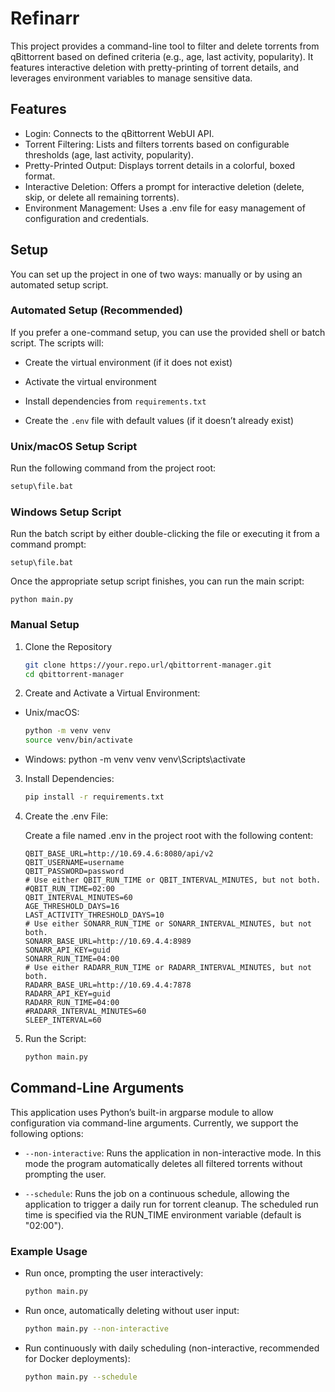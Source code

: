 # Refinarr

This project provides a command-line tool to filter and delete torrents from qBittorrent based on defined criteria (e.g., age, last activity, popularity). It features interactive deletion with pretty-printing of torrent details, and leverages environment variables to manage sensitive data.

## Features

- Login: Connects to the qBittorrent WebUI API.
- Torrent Filtering: Lists and filters torrents based on configurable thresholds (age, last activity, popularity).
- Pretty-Printed Output: Displays torrent details in a colorful, boxed format.
- Interactive Deletion: Offers a prompt for interactive deletion (delete, skip, or delete all remaining torrents).
- Environment Management: Uses a .env file for easy management of configuration and credentials.

## Setup

You can set up the project in one of two ways: manually or by using an automated setup script.

### Automated Setup (Recommended)
If you prefer a one-command setup, you can use the provided shell or batch script. The scripts will:

- Create the virtual environment (if it does not exist)

- Activate the virtual environment

- Install dependencies from ``requirements.txt``

- Create the ``.env`` file with default values (if it doesn’t already exist)

### Unix/macOS Setup Script
Run the following command from the project root:
````bat 
setup\file.bat
````

### Windows Setup Script

Run the batch script by either double-clicking the file or executing it from a command prompt:
````batch
setup\file.bat
````

Once the appropriate setup script finishes, you can run the main script:
````batch
python main.py
````

### Manual Setup
1. Clone the Repository
    ````bash 
    git clone https://your.repo.url/qbittorrent-manager.git
    cd qbittorrent-manager
    ````
2. Create and Activate a Virtual Environment:

- Unix/macOS:
    ````bash 
    python -m venv venv
    source venv/bin/activate
    ````

- Windows:
python -m venv venv
venv\Scripts\activate

3. Install Dependencies:
    ````bash 
    pip install -r requirements.txt
    ````

4. Create the .env File:

    Create a file named .env in the project root with the following content:

    ````dotenv 
    QBIT_BASE_URL=http://10.69.4.6:8080/api/v2
    QBIT_USERNAME=username
    QBIT_PASSWORD=password
   # Use either QBIT_RUN_TIME or QBIT_INTERVAL_MINUTES, but not both.
    #QBIT_RUN_TIME=02:00
    QBIT_INTERVAL_MINUTES=60
    AGE_THRESHOLD_DAYS=16
    LAST_ACTIVITY_THRESHOLD_DAYS=10
   # Use either SONARR_RUN_TIME or SONARR_INTERVAL_MINUTES, but not both.
    SONARR_BASE_URL=http://10.69.4.4:8989
    SONARR_API_KEY=guid
    SONARR_RUN_TIME=04:00
   # Use either RADARR_RUN_TIME or RADARR_INTERVAL_MINUTES, but not both.
    RADARR_BASE_URL=http://10.69.4.4:7878
    RADARR_API_KEY=guid
    RADARR_RUN_TIME=04:00
    #RADARR_INTERVAL_MINUTES=60
    SLEEP_INTERVAL=60
    ````

5. Run the Script:

    ````bash 
    python main.py
    ````


## Command-Line Arguments
This application uses Python’s built-in argparse module to allow configuration via command-line arguments. Currently, we support the following options:

- ``--non-interactive``:
    Runs the application in non-interactive mode. In this mode the program automatically deletes all filtered torrents without prompting the user.

- ``--schedule``:
    Runs the job on a continuous schedule, allowing the application to trigger a daily run for torrent cleanup. The scheduled run time is specified via the RUN_TIME environment variable (default is "02:00").

### Example Usage

- Run once, prompting the user interactively:
    ````bash
    python main.py
    ````

- Run once, automatically deleting without user input:

    ````bash
    python main.py --non-interactive
    ````

- Run continuously with daily scheduling (non-interactive, recommended for Docker deployments):

    ````bash
    python main.py --schedule
    ````
